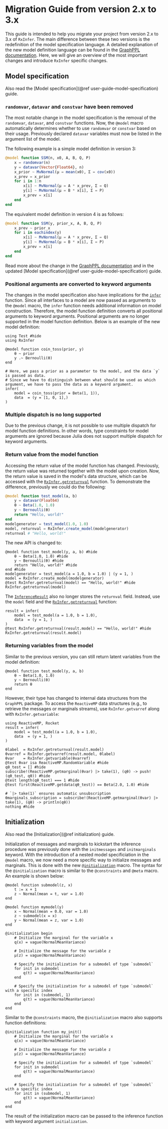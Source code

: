 # Migration Guide from version 2.x to 3.x

This guide is intended to help you migrate your project from version 2.x to 3.x of `RxInfer`. The main difference between these two versions is the redefinition of the model specification language. A detailed explanation of the new model definition language can be found in the [GraphPPL documentation](https://reactivebayes.github.io/GraphPPL.jl/stable/migration_3_to_4/). Here, we will give an overview of the most important changes and introduce `RxInfer` specific changes.

## Model specification

Also read the [Model specification](@ref user-guide-model-specification) guide.

### `randomvar`, `datavar` and `constvar` have been removed

The most notable change in the model specification is the removal of the `randomvar`, `datavar`, and `constvar` functions.
Now, the `@model` macro automatically determines whether to use `randomvar` or `constvar` based on their usage.
Previously declared `datavar` variables must now be listed in the argument list of the model.

The following example is a simple model definition in version 3:
```julia
@model function SSM(n, x0, A, B, Q, P) 
    x = randomvar(n) 
    y = datavar(Vector{Float64}, n) 
    x_prior ~ MvNormal(μ = mean(x0), Σ = cov(x0)) 
    x_prev = x_prior 
    for i in 1:n 
        x[i] ~ MvNormal(μ = A * x_prev, Σ = Q) 
        y[i] ~ MvNormal(μ = B * x[i], Σ = P) 
        x_prev = x[i] 
    end 
end 
```

The equivalent model definition in version 4 is as follows:
```julia
@model function SSM(y, prior_x, A, B, Q, P) 
    x_prev ~ prior_x
    for i in eachindex(y)
        x[i] ~ MvNormal(μ = A * x_prev, Σ = Q) 
        y[i] ~ MvNormal(μ = B * x[i], Σ = P) 
        x_prev = x[i]
    end
end
```

Read more about the change in the [GraphPPL documentation](https://reactivebayes.github.io/GraphPPL.jl/stable/migration_3_to_4/) and 
in the updated [Model specification](@ref user-guide-model-specification) guide.

### Positional arguments are converted to keyword arguments

The changes in the model specification also have implications for the [`infer`](@ref) function. Since all interfaces to a model are now passed as arguments to the `@model` macro, the `infer` function needs additional information on model construction. Therefore, the model function definition converts all positional arguments to keyword arguments. Positional arguments are no longer supported in the model function definition. Below is an example of the new model definition:

```@example migration-guide
using Test #hide
using RxInfer

@model function coin_toss(prior, y)
    θ ~ prior
    y .~ Bernoulli(θ)
end

# Here, we pass a prior as a parameter to the model, and the data `y` is passed as data. 
# Since we have to distinguish between what should be used as which argument, we have to pass the data as a keyword argument.
infer(
    model = coin_toss(prior = Beta(1, 1)), 
    data  = (y = [1, 0, 1],) 
)
```

### Multiple dispatch is no long supported

Due to the previous change, it is not possible to use multiple dispatch for model function definitions. In other words, type constraints for model arguments are ignored because Julia does not support multiple dispatch for keyword arguments.

### Return value from the model function 

Accessing the return value of the model function has changed. Previously, the return value was returned together with the model upon creation. Now, the return value is saved in the model's data structure, which can be accessed with the [`RxInfer.getreturnval`](@ref) function. To demonstrate the difference, previously we could do the following:
```julia
@model function test_model(a, b)
    y = datavar(Float64)
    θ ~ Beta(1.0, 1.0)
    y ~ Bernoulli(θ)
    return "Hello, world!"
end
modelgenerator = test_model(1.0, 1.0)
model, returnval = RxInfer.create_model(modelgenerator)
returnval # "Hello, world!"
```
The new API is changed to:
```@example migration-guide
@model function test_model(y, a, b) #hide
    θ ~ Beta(1.0, 1.0) #hide
    y ~ Bernoulli(θ) #hide
    return "Hello, world!" #hide
end #hide
modelgenerator = test_model(a = 1.0, b = 1.0) | (y = 1, )
model = RxInfer.create_model(modelgenerator)
@test RxInfer.getreturnval(model) == "Hello, world!" #hide
RxInfer.getreturnval(model)
```

The [`InferenceResult`](@ref)  also no longer stores the `returnval` field. Instead, use the `model` field and the [`RxInfer.getreturnval`](@ref) function:
```@example migration-guide
result = infer(
    model = test_model(a = 1.0, b = 1.0),
    data  = (y = 1, )
)
@test RxInfer.getreturnval(result.model) == "Hello, world!" #hide
RxInfer.getreturnval(result.model)
```

### Returning variables from the model

Similar to the previous version, you can still return latent variables from the model definition:
```@example migration-guide
@model function test_model(y, a, b)
    θ ~ Beta(1.0, 1.0)
    y ~ Bernoulli(θ)
    return θ
end
```
However, their type has changed to internal data structures from the `GraphPPL` package. To access the `ReactiveMP` data structures (e.g., to retrieve the messages or marginals streams), use `RxInfer.getvarref` along with `RxInfer.getvariable`:
```@example migration-guide
using ReactiveMP, Rocket
result = infer(
    model = test_model(a = 1.0, b = 1.0),
    data  = (y = 1, )
)

θlabel  = RxInfer.getreturnval(result.model)
θvarref = RxInfer.getvarref(result.model, θlabel)
θvar    = RxInfer.getvariable(θvarref)
@test θvar isa ReactiveMP.RandomVariable #hide
qθ_test = [] #hide
subscribe!(ReactiveMP.getmarginal(θvar) |> take(1), (qθ) -> push!(qθ_test, qθ)) #hide
@test length(qθ_test) === 1 #hide
@test first(ReactiveMP.getdata(qθ_test)) == Beta(2.0, 1.0) #hide

# `|> take(1)` ensures automatic unsubscription 
θmarginals_subscription = subscribe!(ReactiveMP.getmarginal(θvar) |> take(1), (qθ) -> println(qθ))
nothing #hide
```

## Initialization

Also read the [Initialization](@ref initialization) guide.

Initialization of messages and marginals to kickstart the inference procedure was previously done with the `initmessages` and `initmarginals` keyword. With the introduction of a nested model specificiation in the `@model` macro, we now need a more specific way to initialize messages and marginals. This is done with the new [`@initialization`](@ref) macro. The syntax for the `@initialization` macro is similar to the `@constraints` and `@meta` macro. An example is shown below:

```@example migration-guide
@model function submodel(z, x) 
    t := x + 1
    z ~ Normal(mean = t, var = 1.0)
end 

@model function mymodel(y)
    x ~ Normal(mean = 0.0, var = 1.0)
    z ~ submodel(x = x)
    y ~ Normal(mean = z, var = 1.0)
end

@initialization begin
    # Initialize the marginal for the variable x
    q(x) = vague(NormalMeanVariance)

    # Initialize the message for the variable z
    μ(z) = vague(NormalMeanVariance)

    # Specify the initialization for a submodel of type `submodel`
    for init in submodel
        q(t) = vague(NormalMeanVariance)
    end

    # Specify the initialization for a submodel of type `submodel` with a specific index
    for init in (submodel, 1)
        q(t) = vague(NormalMeanVariance)
    end
end
```

Similar to the `@constraints` macro, the `@initialization` macro also supports function definitions:

```@example migration-guide
@initialization function my_init()
    # Initialize the marginal for the variable x
    q(x) = vague(NormalMeanVariance)

    # Initialize the message for the variable z
    μ(z) = vague(NormalMeanVariance)

    # Specify the initialization for a submodel of type `submodel`
    for init in submodel
        q(t) = vague(NormalMeanVariance)
    end

    # Specify the initialization for a submodel of type `submodel` with a specific index
    for init in (submodel, 1)
        q(t) = vague(NormalMeanVariance)
    end
end
```

The result of the initialization macro can be passed to the inference function with keyword argument `initialization`.
